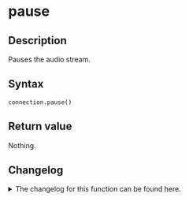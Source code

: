 # pause

## Description

Pauses the audio stream.

## Syntax

```
connection.pause()
```

## Return value

Nothing.

## Changelog
<details>

<summary>The changelog for this function can be found here.</summary>

### 1.0.0

- Initial implementation

</details>

